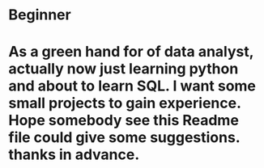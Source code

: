 # Beginner
# As a green hand for of data analyst, actually now just learning python and about to learn SQL. I want some small projects to gain experience. Hope somebody see this Readme file could give some suggestions. thanks in advance.
